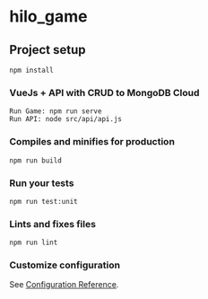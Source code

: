 # hilo_game

## Project setup
```
npm install
```
### VueJs + API with CRUD to MongoDB Cloud
```
Run Game: npm run serve
Run API: node src/api/api.js
```






### Compiles and minifies for production
```
npm run build
```

### Run your tests
```
npm run test:unit
```

### Lints and fixes files
```
npm run lint
```

### Customize configuration
See [Configuration Reference](https://cli.vuejs.org/config/).
